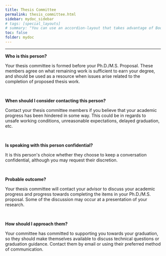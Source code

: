 ```yaml
---
title: Thesis Committee
permalink: thesis_committee.html
sidebar: mydoc_sidebar
# tags: [special_layouts]
# summary: "You can use an accordion-layout that takes advantage of Bootstrap styling. This is useful for an FAQ page."
toc: false
folder: mydoc
---
```


<hr>

<p><b>Who is this person?</b></p>
   <p>Your thesis committee is formed before your Ph.D./M.S. Proposal. These members agree on what remaining work is sufficient to earn your degree, and should be used as a resource when issues arise related to the completion of proposed thesis work.</p>

<p>&nbsp;</p>

<p><b>When should I consider contacting this person?</b></p>
   <p>Contact your thesis committee members if you believe that your academic progress has been hindered in some way. This could be in regards to unsafe working conditions, unreasonable expectations, delayed graduation, etc.</p>

<p>&nbsp;</p>

<p><b>Is speaking with this person confidential?</b></p>
   <p>It is this person's choice whether they choose to keep a conversation confidential, although you may request their discretion. </p>

<p>&nbsp;</p>

<p><b>Probable outcome?</b></p>
   <p>Your thesis committee will contact your advisor to discuss your academic progress and progress towards completing the items in your Ph.D./M.S. proposal. Some of the discussion may occur at a presentation of your research.</p>

<p>&nbsp;</p>

<p><b>How should I approach them?</b></p>
   <p>Your committee has committed to supporting you towards your graduation, so they should make themselves available to discuss technical questions or graduation guidance. Contact them by email or using their preferred method of communication.</p>


<script>
    if(location.hash !== null && location.hash !== "")
    {
        var url = location.hash.endsWith("-1") ? location.hash.substring(0, location.hash.length-2) : location.hash;
        $(url + ".collapse").collapse("show");
    }
</script>